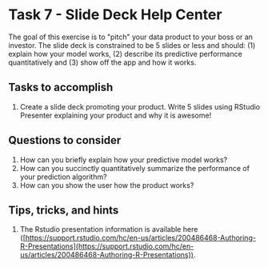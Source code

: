 # Task 7 - Slide Deck Help Center

The goal of this exercise is to "pitch" your data product to your boss or an investor. The slide deck is constrained to be 5 slides or less and should: (1) explain how your model works, (2) describe its predictive performance quantitatively and (3) show off the app and how it works. 

## Tasks to accomplish

1. Create a slide deck promoting your product. Write 5 slides using RStudio Presenter explaining your product and why it is awesome!

## Questions to consider

1. How can you briefly explain how your predictive model works?
2. How can you succinctly quantitatively summarize the performance of your prediction algorithm?
3. How can you show the user how the product works?

## Tips, tricks, and hints

1. The Rstudio presentation information is available here ([https://support.rstudio.com/hc/en-us/articles/200486468-Authoring-R-Presentations](https://support.rstudio.com/hc/en-us/articles/200486468-Authoring-R-Presentations)). 

